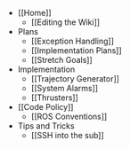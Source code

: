 * [[Home]]
    * [[Editing the Wiki]]
* Plans
    * [[Exception Handling]]
    * [[Implementation Plans]]
    * [[Stretch Goals]]
* Implementation
    * [[Trajectory Generator]]
    * [[System Alarms]]
    * [[Thrusters]]
* [[Code Policy]]
    * [[ROS Conventions]]
* Tips and Tricks
    * [[SSH into the sub]]